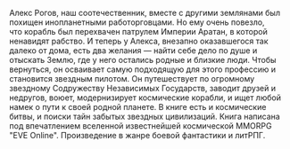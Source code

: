 <!--2023-10-22 21:46:53-->
Алекс Рогов, наш соотечественник, вместе с другими землянами был похищен инопланетными работорговцами. Но ему очень повезло, что корабль был перехвачен патрулем Империи Аратан, в которой ненавидят рабство. И теперь у Алекса, внезапно оказавшегося так далеко от дома, есть два желания — найти себе дело по душе и отыскать Землю, где у него остались родные и близкие люди. Чтобы вернуться, он осваивает самую подходящую для этого профессию и становится звездным пилотом. Он путешествует по огромному звездному Содружеству Независимых Государств, заводит друзей и недругов, воюет, модернизирует космические корабли, и ищет любой намек о пути к своей родной планете. В книге есть и космические битвы, и поиски тайн забытых звездных цивилизаций. Книга написана под впечатлением вселенной известнейшей космической MMORPG "EVE Online". Произведение в жанре боевой фантастики и литРПГ.